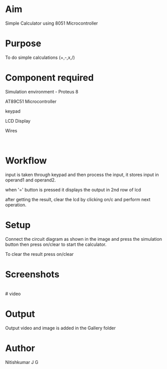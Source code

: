 # Aim
Simple Calculator using 8051 Microcontroller
<br>

# Purpose
To do simple calculations (+,-,x,/)
<br>

# Component required
Simulation environment - Proteus 8

AT89C51 Microcontroller

keypad

LCD Display

Wires

<br>


# Workflow
input is taken through keypad and then process the input, it stores input in operand1 and operand2. 

when '=' button is pressed it displays the output in 2nd row of lcd

after getting the result, clear the lcd by clicking on/c and perform next operation.
<br>

# Setup 
Connect the circuit diagram as shown in the image and press the simulation button then press on/clear to start the calculator.

To clear the result press on/clear
# Screenshots

<br>
# video

# Output

Output video and image is added in the Gallery folder
<br>


# Author
Nitishkumar J G
